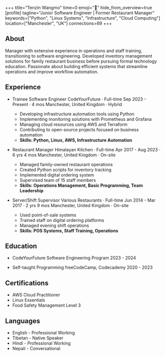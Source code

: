 +++
title="Tenzin Wangmo"
time=0
emoji="👤"
hide_from_overview=true
[profile]
tagline="Junior Software Engineer | Former Restaurant Manager"
keywords=["Python", "Linux Systems", "Infrastructure", "Cloud Computing"]
location=["Manchester", "UK"]
connections=69
+++

## About

Manager with extensive experience in operations and staff training, transitioning to software engineering. Developed inventory management solutions for family restaurant business before pursuing formal technology education. Passionate about building efficient systems that streamline operations and improve workflow automation.

## Experience

- Trainee Software Engineer
  CodeYourFuture · Full-time
  Sep 2023 - Present · 4 mos
  Manchester, United Kingdom · Hybrid

  - Developing infrastructure automation tools using Python
  - Implementing monitoring solutions with Prometheus and Grafana
  - Managing cloud resources using AWS and Terraform
  - Contributing to open-source projects focused on business automation
  - **Skills: Python, Linux, AWS, Infrastructure Automation**

- Restaurant Manager
  Himalayan Kitchen · Full-time
  Apr 2017 - Aug 2023 · 6 yrs 4 mos
  Manchester, United Kingdom · On-site

  - Managed family-owned restaurant operations
  - Created Python scripts for inventory tracking
  - Implemented digital ordering system
  - Supervised team of 15 staff members
  - **Skills: Operations Management, Basic Programming, Team Leadership**

- Server/Shift Supervisor
  Various Restaurants · Full-time
  Jun 2014 - Mar 2017 · 2 yrs 9 mos
  Manchester, United Kingdom · On-site
  - Used point-of-sale systems
  - Trained staff on digital ordering platforms
  - Managed evening shift operations
  - **Skills: POS Systems, Staff Training, Operations**

## Education

- CodeYourFuture
  Software Engineering Program
  2023 - 2024

- Self-taught Programming
  freeCodeCamp, Codecademy
  2020 - 2023

## Certifications

- AWS Cloud Practitioner
- Linux Essentials
- Food Safety Management Level 3

## Languages

- English - Professional Working
- Tibetan - Native Speaker
- Hindi - Professional Working
- Nepali - Conversational
